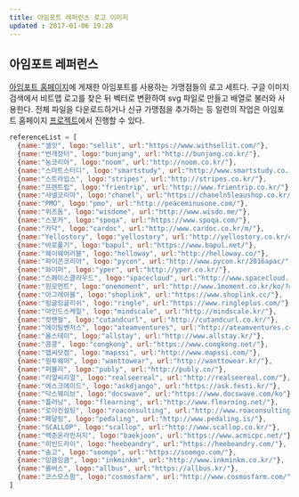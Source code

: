 ```yaml
---
title: 아임포트 레퍼런스 로고 이미지
updated : 2017-01-06 19:20
---
```


## 아임포트 레퍼런스

[아임포트 홈페이지](http://www.iamport.kr/pricing#reference)에 게재한 아임포트를 사용하는 가맹점들의 로고 세트다. 구글 이미지검색에서 비트맵 로고를 찾은 뒤 벡터로 변환하여 svg 파일로 만들고 배열로 불러와 사용한다. 전체 파일을 다운로드하거나 신규 가맹점을 추가하는 등 일련의 작업은 아임포트 홈페이지 [프로젝트](https://bitbucket.org/siotiamport/iamport-www-new)에서 진행할 수 있다.

<script>
var referenceList = [
  {name:"셀잇", logo:"sellit", url:"https://www.withsellit.com/"},
  {name:"번개장터", logo:"bunjang", url:"http://bunjang.co.kr/"},
  {name:"눔코리아", logo:"noom", url:"http://noom.co.kr/"},
  {name:"스마트스터디", logo:"smartstudy", url:"http://www.smartstudy.co.kr/"},
  {name:"스트라입스", logo:"stripes", url:"http://stripes.co.kr/"},
  {name:"프렌트립", logo:"frientrip", url:"http://www.frientrip.co.kr/"},
  {name:"샤넬코리아", logo:"chanel", url:"https://chaneln5leaushop.co.kr/"},
  {name:"PMO", logo:"pmo", url:"http://peaceminusone.com/"},
  {name:"위즈돔", logo:"wisdome", url:"http://www.wisdo.me/"},
  {name:"스포카", logo:"spoqa", url:"https://www.spoqa.com/"},
  {name:"카닥", logo:"cardoc", url:"http://www.cardoc.co.kr/m/"},
  {name:"Yellostory", logo:"yellostory", url:"http://yellostory.co.kr/company"},
  {name:"바로풀기", logo:"bapul", url:"https://www.bapul.net/"},
  {name:"웨이웨어러블", logo:"helloway", url:"http://helloway.co/"},
  {name:"파이콘코리아", logo:"pycon", url:"http://www.pycon.kr/2016apac/"},
  {name:"와이퍼", logo:"yper", url:"http://yper.co.kr/"},
  {name:"스페이스클라우드", logo:"spacecloud", url:"http://www.spacecloud.kr/"},
  {name:"원모먼트", logo:"onemoment", url:"http://www.1moment.co.kr/ko/?gclid=CKiNyITzycsCFYGavAodWMAG1g"},
  {name:"아그레아블", logo:"shoplink", url:"https://www.shoplink.cc/"},
  {name:"링글잉글리쉬", logo:"ringle", url:"https://www.ringleplus.com/"},
  {name:"마인드스케일", logo:"mindscale", url:"http://mindscale.kr/"},
  {name:"컷앤컬", logo:"cutandcurl", url:"http://cutandcurl.co.kr/"},
  {name:"에이팀벤처스", logo:"ateamventures", url:"http://ateamventures.com/"},
  {name:"올스테이", logo:"allstay", url:"http://www.allstay.kr/"},
  {name:"콩콩", logo:"congkong", url:"https://www.congkong.net/"},
  {name:"맵씨닷컴", logo:"mapssi", url:"http://www.mapssi.com/"},
  {name:"원투웨어", logo:"wanttowear", url:"http://wanttowear.kr/"},
  {name:"퍼블리", logo:"publy", url:"http://publy.co/"},
  {name:"리얼씨리얼", logo:"realseereal", url:"http://realseereal.com/"},
  {name:"에스크에이드", logo:"askdjango", url:"https://ask.festi.kr/"},
  {name:"닥스웨이브", logo:"docswave", url:"https://www.docswave.com/ko"},
  {name:"플러닝", logo:"flearning", url:"http://www.flearning.net/"},
  {name:"로아컨설팅", logo:"roaconsulting", url:"http://www.roaconsulting.co.kr/kor/main/"},
  {name:"페달링", logo:"pedaling", url:"http://www.pedaling.is/"},
  {name:"SCALLOP", logo:"scallop", url:"http://www.scallop.co.kr/"},
  {name:"백준온라인저지", logo:"baekjoon", url:"https://www.acmicpc.net/"},
  {name:"히빈드라이", logo:"heebeandry", url:"https://heebeandry.com/"},
  {name:"숨고", logo:"soomgo", url:"https://soomgo.com/"},
  {name:"잉큼잉큼", logo:"inkminkm", url:"http://www.inkminkm.co.kr/"},
  {name:"올버스", logo:"allbus", url:"https://allbus.kr/"},
  {name:"코스모스팜", logo:"cosmosfarm", url:"http://www.cosmosfarm.com/"},
]  
</script>

<style>
.logo-list {
  list-style-type: none;
  margin: 0;
  padding: 0;
  *zoom: 1;
  margin: 0 -10px;
}
.logo-list li {
  width: 25%;
  float: left;
}
.logo-list li .item {
  border: 1px solid #ddd;
  height: 50px;
  margin: 10px;
  text-align: center;
  border-radius: 2px;
  background-size: 50%;
  background-position: 50% 50%;
  background-repeat: no-repeat;
}
.logo-list:after {
  clear: both;
  display: block;
  content: '';
}
@media (max-width: 480px) {
  .logo-list li {
    width: 50%;
  }
}
@media (min-width: 481px) and (max-width: 640px) {
  .logo-list li .item {
    background-size: 70%;
  }
}
</style>

<ul class="logo-list">
<script>
for(var i=0; i<referenceList.length; i++){
  document.write("<li><a href="+referenceList[i].url+" target='_blank' title='"+referenceList[i].name+"'><div class='item' style='background-image:url({{ site.baseurl }}/assets/logo/references/"+referenceList[i].logo+".svg')></div></a></li>")
}
</script>
</ul>


```js
referenceList = [
  {name:"셀잇", logo:"sellit", url:"https://www.withsellit.com/"},
  {name:"번개장터", logo:"bunjang", url:"http://bunjang.co.kr/"},
  {name:"눔코리아", logo:"noom", url:"http://noom.co.kr/"},
  {name:"스마트스터디", logo:"smartstudy", url:"http://www.smartstudy.co.kr/"},
  {name:"스트라입스", logo:"stripes", url:"http://stripes.co.kr/"},
  {name:"프렌트립", logo:"frientrip", url:"http://www.frientrip.co.kr/"},
  {name:"샤넬코리아", logo:"chanel", url:"https://chaneln5leaushop.co.kr/"},
  {name:"PMO", logo:"pmo", url:"http://peaceminusone.com/"},
  {name:"위즈돔", logo:"wisdome", url:"http://www.wisdo.me/"},
  {name:"스포카", logo:"spoqa", url:"https://www.spoqa.com/"},
  {name:"카닥", logo:"cardoc", url:"http://www.cardoc.co.kr/m/"},
  {name:"Yellostory", logo:"yellostory", url:"http://yellostory.co.kr/company"},
  {name:"바로풀기", logo:"bapul", url:"https://www.bapul.net/"},
  {name:"웨이웨어러블", logo:"helloway", url:"http://helloway.co/"},
  {name:"파이콘코리아", logo:"pycon", url:"http://www.pycon.kr/2016apac/"},
  {name:"와이퍼", logo:"yper", url:"http://yper.co.kr/"},
  {name:"스페이스클라우드", logo:"spacecloud", url:"http://www.spacecloud.kr/"},
  {name:"원모먼트", logo:"onemoment", url:"http://www.1moment.co.kr/ko/?gclid=CKiNyITzycsCFYGavAodWMAG1g"},
  {name:"아그레아블", logo:"shoplink", url:"https://www.shoplink.cc/"},
  {name:"링글잉글리쉬", logo:"ringle", url:"https://www.ringleplus.com/"},
  {name:"마인드스케일", logo:"mindscale", url:"http://mindscale.kr/"},
  {name:"컷앤컬", logo:"cutandcurl", url:"http://cutandcurl.co.kr/"},
  {name:"에이팀벤처스", logo:"ateamventures", url:"http://ateamventures.com/"},
  {name:"올스테이", logo:"allstay", url:"http://www.allstay.kr/"},
  {name:"콩콩", logo:"congkong", url:"https://www.congkong.net/"},
  {name:"맵씨닷컴", logo:"mapssi", url:"http://www.mapssi.com/"},
  {name:"원투웨어", logo:"wanttowear", url:"http://wanttowear.kr/"},
  {name:"퍼블리", logo:"publy", url:"http://publy.co/"},
  {name:"리얼씨리얼", logo:"realseereal", url:"http://realseereal.com/"},
  {name:"에스크에이드", logo:"askdjango", url:"https://ask.festi.kr/"},
  {name:"닥스웨이브", logo:"docswave", url:"https://www.docswave.com/ko"},
  {name:"플러닝", logo:"flearning", url:"http://www.flearning.net/"},
  {name:"로아컨설팅", logo:"roaconsulting", url:"http://www.roaconsulting.co.kr/kor/main/"},
  {name:"페달링", logo:"pedaling", url:"http://www.pedaling.is/"},
  {name:"SCALLOP", logo:"scallop", url:"http://www.scallop.co.kr/"},
  {name:"백준온라인저지", logo:"baekjoon", url:"https://www.acmicpc.net/"},
  {name:"히빈드라이", logo:"heebeandry", url:"https://heebeandry.com/"},
  {name:"숨고", logo:"soomgo", url:"https://soomgo.com/"},
  {name:"잉큼잉큼", logo:"inkminkm", url:"http://www.inkminkm.co.kr/"},
  {name:"올버스", logo:"allbus", url:"https://allbus.kr/"},
  {name:"코스모스팜", logo:"cosmosfarm", url:"http://www.cosmosfarm.com/"},
]
```